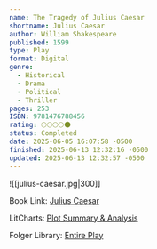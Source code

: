 ```yaml
---
name: The Tragedy of Julius Caesar
shortname: Julius Caesar
author: William Shakespeare
published: 1599
type: Play
format: Digital
genre:
  - Historical
  - Drama
  - Political
  - Thriller
pages: 253
ISBN: 9781476788456
rating: 🌕🌕🌕🌕🌑
status: Completed
date: 2025-06-05 16:07:58 -0500
finished: 2025-06-13 12:32:16 -0500
updated: 2025-06-13 12:32:57 -0500
---
```


![[julius-caesar.jpg|300]]

Book Link: [Julius Caesar](https://www.goodreads.com/book/show/21943105-julius-caesar)

LitCharts: [Plot Summary & Analysis](https://www.litcharts.com/shakescleare/shakespeare-translations/julius-caesar)

Folger Library: [Entire Play](https://www.folger.edu/explore/shakespeares-works/julius-caesar/read/)
